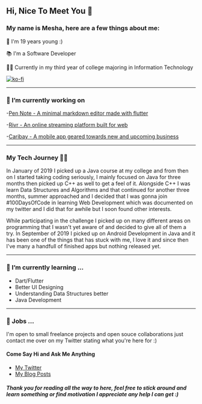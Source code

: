 ## Hi, Nice To Meet You 👋

<!--
**MeshaMakes/MeshaMakes** is a ✨ _special_ ✨ repository because its `README.md` (this file) appears on your GitHub profile.

Here are some ideas to get you started:

- 🔭 I’m currently working on ...
- 🌱 I’m currently learning ...
- 👯 I’m looking to collaborate on ...
- 🤔 I’m looking for help with ...
- 💬 Ask me about ...
- 📫 How to reach me: ...
- 😄 Pronouns: ...
- ⚡ Fun fact: ...
-->

### My name  is Mesha, here are a few things about me:

👩 I'm 19 years young :)

📚 I'm a Software Developer

👩‍🎓 Currently in my third year of college majoring in Information Technology

[![ko-fi](https://ko-fi.com/img/githubbutton_sm.svg)](https://ko-fi.com/Z8Z860Z55)

---

### 🔭 I’m currently working on

-[Pen Note - A minimal markdown editor made with flutter](https://github.com/MeshaMakes/PenNote)

-[Rivr - An online streaming platform built for web](https://github.com/ArcherDiaz/P2P-chat) 

-[Caribay - A mobile app geared towards new and upcoming business](https://github.com/MeshaMakes/CaribayApp)


---

### My Tech Journey 👩‍💻

In January of 2019 I picked up a Java course at my college and from then on I started taking coding seriously, I mainly focused on Java for three months then picked up C++ as well to get a feel of it. Alongside C++ I was learn Data Structures and Algorithms and that continued for another three months, summer approached and I decided that I was gonna join #100DaysOfCode in learning Web Development which was documented on my twitter and I did that for awhile but I soon found other interests.

While participating in the challenge I picked up on many different areas on programming that I wasn't yet aware of and decided to give all of them a try. In September of 2019 I picked up on Android Development in Java and it has been one of the things that has stuck with me, I love it and since then I've many a handfull of finished apps but nothing released yet.

---

### 🌱 I’m currently learning ...
 * Dart/Flutter
 * Better UI Designing
 * Understanding Data Structures better
 * Java Development 
 
---
 
### 🤔 Jobs ...

I'm  open to small freelance projects and open souce collaborations just contact me over on my Twitter stating what you're here for :)

#### Come Say Hi and Ask Me Anything
 * [My Twitter](https://twitter.com/MeshaMakes)
 * [My Blog Posts](https://dev.to/meshamakes)
 
##### Thank you for reading all the way to here, feel free to stick around and learn something or find motivation I appreciate any help I can get :)
